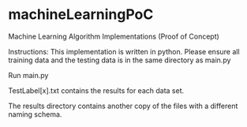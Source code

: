 # machineLearningPoC
Machine Learning Algorithm Implementations (Proof of Concept)

Instructions:
This implementation is written in python. Please ensure all training data and the testing data is in the same directory as main.py

Run main.py

TestLabel[x].txt contains the results for each data set. 

The results directory contains another copy of the files with a different naming schema.